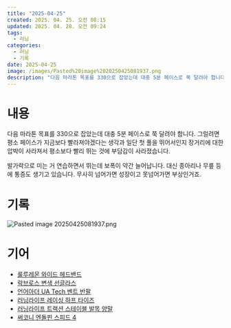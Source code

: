 ```yaml
---
title: "2025-04-25"
created: 2025. 04. 25. 오전 08:15
updated: 2025. 04. 28. 오전 09:24
tags:
  - 러닝
categories:
  - 러닝
  - 기록
date: 2025-04-25
image: /images/Pasted%20image%2020250425081937.png
description: "다음 마라톤 목표를 330으로 잡았는데 대충 5분 페이스로 쭉 달려야 합니다. 그럴려면 평소 페이스가 지금보다 빨라져야겠다는 생각과 일단 첫 풀을 뛰어서인지 장거리에 대한 압박이 사라져서 평소보다 빨리 뛰는 것에 부담감이 사라졌습니다. 발가락으로 미는 거 연습하면서 뛰는데 보폭이 약간 "
---
```

# 내용

다음 마라톤 목표를 330으로 잡았는데 대충 5분 페이스로 쭉 달려야 합니다. 그럴려면 평소 페이스가 지금보다 빨라져야겠다는 생각과 일단 첫 풀을 뛰어서인지 장거리에 대한 압박이 사라져서 평소보다 빨리 뛰는 것에 부담감이 사라졌습니다.

발가락으로 미는 거 연습하면서 뛰는데 보폭이 약간 늘어납니다. 대신 종아리나 무릎 등에 통증도 생기고 있습니다. 무사히 넘어가면 성장이고 못넘어가면 부상인거죠.

# 기록

![Pasted image 20250425081937.png](/images/Pasted%20image%2020250425081937.png)

# 기어

- [룰루레몬 와이드 헤드밴드](/posts/룰루레몬-와이드-헤드밴드)
- [락브로스 변색 선글라스](/posts/락브로스-변색-선글라스)
- [언어아더 UA Tech 벤트 반팔](/posts/언어아더-ua-tech-벤트-반팔)
- [러닝라이프 레이싱 하프 타이즈](/posts/러닝라이프-레이싱-하프-타이즈)
- [러닝라이프 트랙션 스테이블 발목 양말](/posts/러닝라이프-트랙션-스테이블-발목-양말)
- [써코니 엔돌핀 스피드 4](/posts/써코니-엔돌핀-스피드-4)
